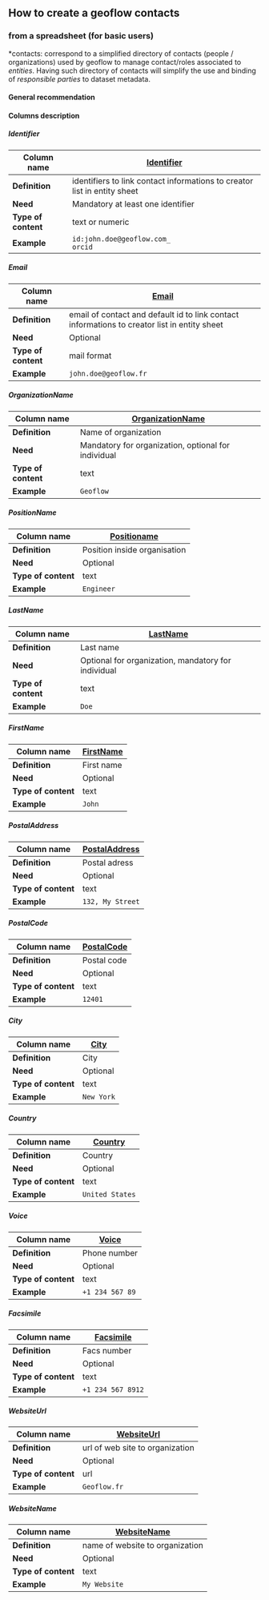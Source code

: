 ## **How to create a geoflow contacts**
### from a spreadsheet (for basic users)
*contacts: correspond to a simplified directory of contacts (people / organizations) used by geoflow to manage contact/roles associated to *entities*. Having such directory of contacts will simplify the use and binding of *responsible parties* to dataset metadata.
#### General recommendation


#### Columns description

##### Identifier

| **Column name**              | <u>Identifier</u>       |
| ---------------------------- | ----------------------- |
| **Definition**               |identifiers to link contact informations to creator list in entity sheet   						 |
| **Need**                     |Mandatory at least one identifier |
| **Type of content** 		   |text or numeric  		 |
| **Example**                 |`id:john.doe@geoflow.com_`<br/>`orcid`   

##### Email

| **Column name**              | <u>Email</u> |
| ---------------------------- | ----------------------- |
| **Definition**               |email of contact and default id to link contact informations to creator list in entity sheet |
| **Need**                     |Optional                |
| **Type of content** 		   |mail format				 |
| **Example**                 |`john.doe@geoflow.fr`     					 |

##### OrganizationName

| **Column name**              | <u>OrganizationName</u> |
| ---------------------------- | ----------------------- |
| **Definition**               |Name of organization				 |
| **Need**                     |Mandatory for organization, optional for individual         |
| **Type of content** 		   |text  					 |
| **Example**                 |`Geoflow`     					 |

##### PositionName

| **Column name**              | <u>Positioname</u> |
| ---------------------------- | ----------------------- |
| **Definition**               |Position inside organisation				 |
| **Need**                     | Optional           |
| **Type of content** 		   |text  					 |
| **Example**                 |`Engineer`     					 |

##### LastName

| **Column name**              | <u>LastName</u> |
| ---------------------------- | ----------------------- |
| **Definition**               |Last name						 |
| **Need**                     |Optional for organization, mandatory for individual                  |
| **Type of content** 		   |text  					 |
| **Example**                 |`Doe`     					 |

##### FirstName

| **Column name**              | <u>FirstName</u> |
| ---------------------------- | ----------------------- |
| **Definition**               |First name 						 |
| **Need**                     |Optional              |
| **Type of content** 		   |text  					 |
| **Example**                 |`John`     					 |

##### PostalAddress

| **Column name**              | <u>PostalAddress</u> |
| ---------------------------- | ----------------------- |
| **Definition**               |Postal adress 						 |
| **Need**                     |Optional           |
| **Type of content** 		   |text  					 |
| **Example**                 |`132, My Street`     					 |

##### PostalCode

| **Column name**              | <u>PostalCode</u> |
| ---------------------------- | ----------------------- |
| **Definition**               |Postal code 						 |
| **Need**                     |Optional                |
| **Type of content** 		   |text  					 |
| **Example**                 |`12401`     					 |

##### City

| **Column name**              | <u>City</u> |
| ---------------------------- | ----------------------- |
| **Definition**               |City 						 |
| **Need**                     |Optional                |
| **Type of content** 		   |text  					 |
| **Example**                 |`New York`     					 |

##### Country

| **Column name**              | <u>Country</u> |
| ---------------------------- | ----------------------- |
| **Definition**               |Country 						 |
| **Need**                     |Optional                |
| **Type of content** 		   |text  					 |
| **Example**                 |`United States`     					 |

##### Voice

| **Column name**              | <u>Voice</u> |
| ---------------------------- | ----------------------- |
| **Definition**               |Phone number 						 |
| **Need**                     |Optional            |
| **Type of content** 		   |text  					 |
| **Example**                 |`+1 234 567 89`     					 |


##### Facsimile

| **Column name**              | <u>Facsimile</u> |
| ---------------------------- | ----------------------- |
| **Definition**               |Facs number 						 |
| **Need**                     |Optional             |
| **Type of content** 		   |text  					 |
| **Example**                 |`+1 234 567 8912`     					 |


##### WebsiteUrl

| **Column name**              | <u>WebsiteUrl</u> |
| ---------------------------- | ----------------------- |
| **Definition**               | url of web site to organization						 |
| **Need**                     |Optional                |
| **Type of content** 		   |url				 |
| **Example**                 |`Geoflow.fr`     					 |

##### WebsiteName

| **Column name**              | <u>WebsiteName</u> |
| ---------------------------- | ----------------------- |
| **Definition**               | name of website to organization						 |
| **Need**                     |Optional         |
| **Type of content** 		   |text  					 |
| **Example**                 |`My Website`     					 |

  					 
